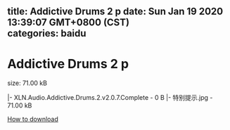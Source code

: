 
title: Addictive Drums 2 p
date: Sun Jan 19 2020 13:39:07 GMT+0800 (CST)    
categories: baidu
---

# Addictive Drums 2 p
size: 71.00 kB
 
 
|- XLN.Audio.Addictive.Drums.2.v2.0.7.Complete - 0 B
|- 特别提示.jpg - 71.00 kB

[How to download](https://bpcam.bemobtrk.com/go/2ceec3aa-1ca2-46d6-b9ff-aaa5c184517c?jno=4404)